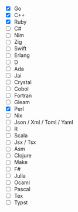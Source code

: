 - [x] Go
- [x] C++
- [x] Ruby
- [ ] C#
- [ ] Nim
- [ ] Zig
- [ ] Swift
- [ ] Erlang
- [ ] D
- [ ] Ada
- [ ] Jai
- [ ] Crystal
- [ ] Cobol
- [ ] Fortran
- [ ] Gleam
- [x] Perl
- [ ] Nix
- [ ] Json / Xml / Toml / Yaml
- [ ] R
- [ ] Scala
- [ ] Jsx / Tsx
- [ ] Asm
- [ ] Clojure
- [ ] Make
- [ ] F#
- [ ] Julia
- [ ] Ocaml
- [ ] Pascal
- [ ] Tex
- [ ] Typst
